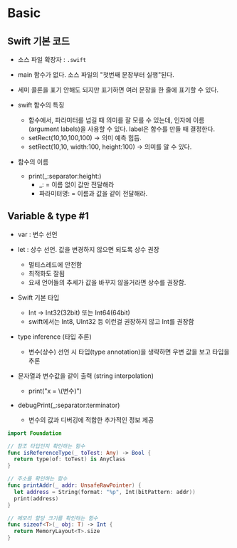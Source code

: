 # Basic

## Swift 기본 코드

- 소스 파일 확장자 : `.swift`
- main 함수가 없다. 소스 파일의 "첫번째 문장부터 실행"된다.

- 세미 콜론을 표기 안해도 되지만 표기하면 여러 문장을 한 줄에 표기할 수 있다.

- swift 함수의 특징
  - 함수에서, 파라미터를 넘길 때 의미를 잘 모를 수 있는데, 인자에 이름(argument labels)을 사용할 수 있다. label은 함수를 만들 때 결정한다.
  - setRect(10,10,100,100) -> 의미 예측 힘듬.
  - setRect(10,10, width:100, height:100) -> 의미를 알 수 있다.
- 함수의 이름
  - print(_:separator:height:)
    - _: = 이름 없이 값만 전달해라
    - 파라미터명: = 이름과 값을 같이 전달해라.



## Variable & type #1

- var : 변수 선언
- let : 상수 선언. 값을 변경하지 않으면 되도록 상수 권장
  - 멀티스레드에 안전함
  - 최적화도 잘됨
  - 요새 언어들의 추세가 값을 바꾸지 않을거라면 상수를 권장함.
- Swift 기본 타입
  - Int -> Int32(32bit) 또는 Int64(64bit)
  - swift에서는 Int8, UInt32 등 이런걸 권장하지 않고 Int를 권장함

- type inference (타입 추론)
  - 변수(상수) 선언 시 타입(type annotation)을 생략하면 우변 값을 보고 타입을 추론
- 문자열과 변수값을 같이 출력 (string interpolation)
  - print("x = \\(변수)")

- debugPrint(_:separator:terminator)
  - 변수의 값과 디버깅에 적합한 추가적인 정보 제공

```swift
import Foundation

// 참조 타입인지 확인하는 함수
func isReferenceType(_ toTest: Any) -> Bool {
  return type(of: toTest) is AnyClass
}

// 주소를 확인하는 함수
func printAddr(_ addr: UnsafeRawPointer) {
  let address = String(format: "%p", Int(bitPattern: addr))
  print(address)
}

// 메모리 할당 크기를 확인하는 함수
func sizeof<T>(_ obj: T) -> Int {
  return MemoryLayout<T>.size
}


```






